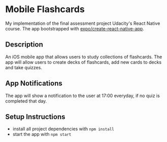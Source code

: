 # Mobile Flashcards

My implementation of the final assessment project Udacity's React Native course. The app bootstrapped with [expo/create-react-native-app](https://github.com/expo/create-react-native-app).

## Description

An iOS mobile app that allows users to study collections of flashcards. The app will allow users to create decks of flashcards, add new cards to decks and take quizzes.

## App Notifications

The app will show a notification to the user at 17:00 everyday, if no quiz is completed that day.

## Setup Instructions

- install all project dependencies with `npm install`
- start the app with `npm start`
